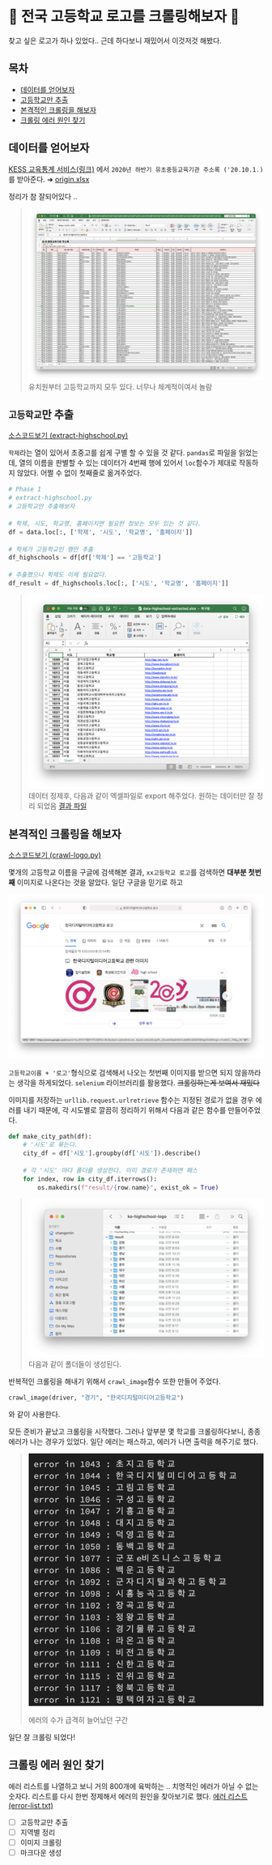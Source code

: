 # 🎒 전국 고등학교 로고를 크롤링해보자 🎒

찾고 싶은 로고가 하나 있었다.. 근데 하다보니 재밌어서 이것저것 해봤다.

## 목차

- [데이터를 얻어보자](#데이터를얻어보자)
- [고등학교만 추출](#`고등학교`만추출)
- [본격적인 크롤링을 해보자](#본격적인크롤링을해보자)
- [크롤링 에러 원인 찾기](#크롤링에러원인찾기)

## 데이터를 얻어보자

[KESS 교육통계 서비스(링크)](https://kess.kedi.re.kr/post/6717688?itemCode=04&menuId=m_02_04_02_01&code=&words=주소록) 에서 `2020년 하반기 유초중등교육기관 주소록 ('20.10.1.)`를 받아준다. ➜ [origin.xlsx](data/origin.xlsx)

정리가 참 잘되어있다 .. 

> ![데이터 사진](images/origin-data.png)
> 유치원부터 고등학교까지 모두 있다. 너무나 체계적이여서 놀람

## `고등학교`만 추출

[소스코드보기 (extract-highschool.py)](extract-highschool.py)

`학제`라는 열이 있어서 초중고를 쉽게 구별 할 수 있을 것 같다. `pandas`로 파일을 읽었는데, 열의 이름을 판별할 수 있는 데이터가 4번째 행에 있어서 `loc`함수가 제대로 작동하지 않았다. 어쩔 수 없이 첫째줄로 옮겨주었다. 

```Python
# Phase 1
# extract-highschool.py
# 고등학교만 추출해보자 

# 학제, 시도, 학교명, 홈페이지면 필요한 정보는 모두 있는 것 같다. 
df = data.loc[:, ['학제', '시도', '학교명', '홈페이지']]

# 학제가 고등학교인 행만 추출
df_highschools = df[df['학제'] == '고등학교']

# 추출했으니 학제도 이제 필요없다. 
df_result = df_highschools.loc[:, ['시도', '학교명', '홈페이지']]
```

> ![고등학교 추출 후](images/highschool-extracted.png)
> 데이터 정제후, 다음과 같이 엑셀파일로 export 해주었다. 원하는 데이터만 잘 정리 되었음
> [결과 파일](data/highschool-extracted.xlsx)

## 본격적인 크롤링을 해보자

[소스코드보기 (crawl-logo.py)](crawl-logo.py)

몇개의 고등학교 이름을 구글에 검색해본 결과, `xx고등학교 로고`를 검색하면 **대부분 첫번째** 이미지로 나온다는 것을 알았다. 일단 구글을 믿기로 하고

![검색 결과](images/google-search-result.png)

`고등학교이름 + '로고'`형식으로 검색해서 나오는 첫번째 이미지를 받으면 되지 않을까라는 생각을 하게되었다. `selenium` 라이브러리를 활용했다. ~~크롤링하는게 보여서 재밌다~~

 이미지를 저장하는 `urllib.request.urlretrieve` 함수는 지정된 경로가 없을 경우 에러를 내기 때문에, 각 시도별로 깔끔히 정리하기 위해서 다음과 같은 함수를 만들어주었다.

```Python
def make_city_path(df):
    # '시도'로 묶는다.
    city_df = df['시도'].groupby(df['시도']).describe()

    # 각 '시도' 마다 폴더를 생성한다. 이미 경로가 존재하면 패스 
    for index, row in city_df.iterrows():
        os.makedirs(f"result/{row.name}", exist_ok = True)
```

> ![시/도 목록](images/city-list.png)
> 다음과 같이 폴더들이 생성된다.

반복적인 크롤링을 해내기 위해서 `crawl_image`함수 또한 만들어 주었다. 

```Python
crawl_image(driver, "경기", "한국디지털미디어고등학교")
```
와 같이 사용한다.

모든 준비가 끝났고 크롤링을 시작했다. 그러나 앞부분 몇 학교를 크롤링하다보니, 종종 에러가 나는 경우가 있었다. 일단 에러는 패스하고, 에러가 나면 출력을 해주기로 했다. 

> ![](images/error-list.png)
> 
> 에러의 수가 급격히 늘어났던 구간

일단 잘 크롤링 되었다!

## 크롤링 에러 원인 찾기

에러 리스트를 나열하고 보니 거의 800개에 육박하는 .. 치명적인 에러가 아닐 수 없는 숫자다. 리스트를 다시 한번 정제해서 에러의 원인을 찾아보기로 했다. [에러 리스트(error-list.txt)](data/error-list.txt)



- [ ] 고등학교만 추출
- [ ] 지역별 정리
- [ ] 이미지 크롤링
- [ ] 마크다운 생성

